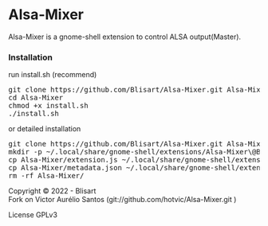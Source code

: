 Alsa-Mixer
==========
Alsa-Mixer is a gnome-shell extension to control ALSA output(Master).

<h3> Installation </h3>
run install.sh (recommend)
<pre>
git clone https://github.com/Blisart/Alsa-Mixer.git Alsa-Mixer
cd Alsa-Mixer
chmod +x install.sh
./install.sh
</pre>
or detailed installation
<pre>
git clone https://github.com/Blisart/Alsa-Mixer.git Alsa-Mixer
mkdir -p ~/.local/share/gnome-shell/extensions/Alsa-Mixer\@Blisart
cp Alsa-Mixer/extension.js ~/.local/share/gnome-shell/extensions/Alsa-Mixer\@Blisart/
cp Alsa-Mixer/metadata.json ~/.local/share/gnome-shell/extensions/Alsa-Mixer\@Blisart/
rm -rf Alsa-Mixer/
</pre>

Copyright © 2022 - Blisart<br>
Fork on Victor Aurélio Santos (git://github.com/hotvic/Alsa-Mixer.git )

License GPLv3
